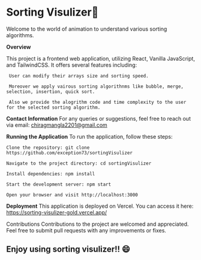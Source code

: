 <h1> Sorting Visulizer🚀 </h1>

Welcome to the world of animation to understand various sorting algorithms.

**Overview**

This project is a frontend web application, utilizing React, Vanilla JavaScript, and  TailwindCSS. It offers several features including:
     
     User can modify their arrays size and sorting speed.
     
     Moreover we apply vairous sorting algorithnms like bubble, merge, selection, insertion, quick sort.
     
     Also we provide the alogrithm code and time complexity to the user for the selected sorting algorithm.
 

**Contact Information**
For any queries or suggestions, feel free to reach out via email: chiragmangla2201@gmail.com

**Running the Application**
To run the application, follow these steps:

    Clone the repository: git clone https://github.com/exception73/sortingVisulizer
    
    Navigate to the project directory: cd sortingVisulizer
    
    Install dependencies: npm install
    
    Start the development server: npm start
    
    Open your browser and visit http://localhost:3000



**Deployment**
This application is deployed on Vercel. You can access it here: https://sorting-visulizer-gold.vercel.app/


Contributions
Contributions to the project are welcomed and appreciated. Feel free to submit pull requests with any improvements or fixes.

<h2>Enjoy using sorting visulizer!! 😄 </h2>
